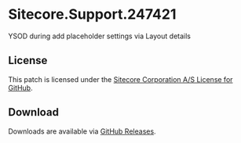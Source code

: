 # Sitecore.Support.247421
YSOD during add placeholder settings via Layout details

## License  
This patch is licensed under the [Sitecore Corporation A/S License for GitHub](https://github.com/sitecoresupport/Sitecore.Support.247421/blob/master/LICENSE).  

## Download  
Downloads are available via [GitHub Releases](https://github.com/sitecoresupport/Sitecore.Support.247421/releases).  
